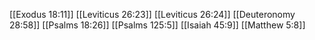 [[Exodus 18:11]]
[[Leviticus 26:23]]
[[Leviticus 26:24]]
[[Deuteronomy 28:58]]
[[Psalms 18:26]]
[[Psalms 125:5]]
[[Isaiah 45:9]]
[[Matthew 5:8]]

